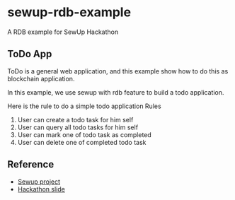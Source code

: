 # sewup-rdb-example
A RDB example for SewUp Hackathon

## ToDo App
ToDo is a general web application, and this example show how to do this as blockchain application.

In this example, we use sewup with rdb feature to build a todo application.

Here is the rule to do a simple todo application
Rules
1. User can create a todo task for him self
2. User can query all todo tasks for him self
3. User can mark one of todo task as completed
4. User can delete one of completed todo task

## Reference
- [Sewup project](https://github.com/second-state/SewUp)
- [Hackathon slide](https://slides.com/yanganto/writing-ethereum-webassembly-in-rust-iv-todo-app-with-sewup)
